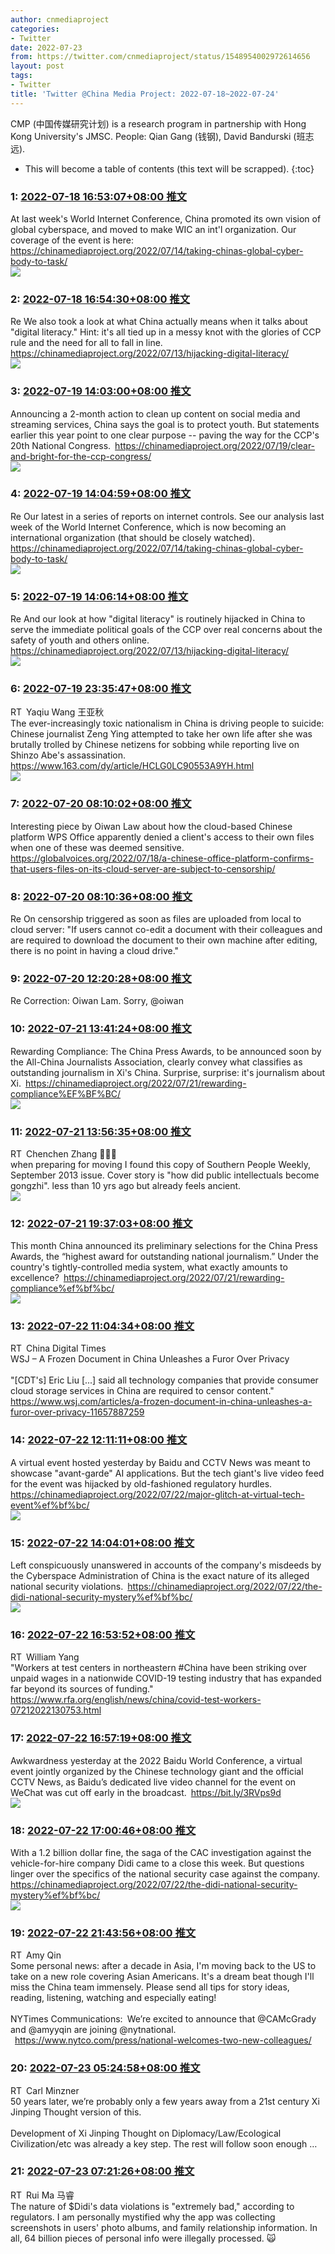 ```yaml
---
author: cnmediaproject
categories:
- Twitter
date: 2022-07-23
from: https://twitter.com/cnmediaproject/status/1548954002972614656
layout: post
tags:
- Twitter
title: 'Twitter @China Media Project: 2022-07-18~2022-07-24'
---
```


CMP (中国传媒研究计划) is a research program in partnership with Hong Kong University's JMSC. People: Qian Gang (钱钢), David Bandurski (班志远). 

* This will become a table of contents (this text will be scrapped).
{:toc}

### 1: [2022-07-18 16:53:07+08:00 推文](https://twitter.com/cnmediaproject/status/1548954002972614656)

At last week's World Internet Conference, China promoted its own vision of global cyberspace, and moved to make WIC an int'l organization. Our coverage of the event is here: <a href="https://chinamediaproject.org/2022/07/14/taking-chinas-global-cyber-body-to-task/" target="_blank" rel="noopener noreferrer">https://chinamediaproject.org/2022/07/14/taking-chinas-global-cyber-body-to-task/</a><br><img style="" src="https://pbs.twimg.com/media/FX79awmaMAA8Z7h?format=jpg&amp;name=orig" referrerpolicy="no-referrer">

### 2: [2022-07-18 16:54:30+08:00 推文](https://twitter.com/cnmediaproject/status/1548954351179558913)

Re We also took a look at what China actually means when it talks about "digital literacy." Hint: it's all tied up in a messy knot with the glories of CCP rule and the need for all to fall in line. <a href="https://chinamediaproject.org/2022/07/13/hijacking-digital-literacy/" target="_blank" rel="noopener noreferrer">https://chinamediaproject.org/2022/07/13/hijacking-digital-literacy/</a><br><img style="" src="https://pbs.twimg.com/media/FX79wfrakAAwSbk?format=jpg&amp;name=orig" referrerpolicy="no-referrer">

### 3: [2022-07-19 14:03:00+08:00 推文](https://twitter.com/cnmediaproject/status/1549273579677954048)

Announcing a 2-month action to clean up content on social media and streaming services, China says the goal is to protect youth. But statements earlier this year point to one clear purpose -- paving the way for the CCP's 20th National Congress. <a href="https://chinamediaproject.org/2022/07/19/clear-and-bright-for-the-ccp-congress/" target="_blank" rel="noopener noreferrer">https://chinamediaproject.org/2022/07/19/clear-and-bright-for-the-ccp-congress/</a><br><img style="" src="https://pbs.twimg.com/media/FYAfynHaUAAWdxA?format=jpg&amp;name=orig" referrerpolicy="no-referrer">

### 4: [2022-07-19 14:04:59+08:00 推文](https://twitter.com/cnmediaproject/status/1549274080079380484)

Re Our latest in a series of reports on internet controls. See our analysis last week of the World Internet Conference, which is now becoming an international organization (that should be closely watched). <a href="https://chinamediaproject.org/2022/07/14/taking-chinas-global-cyber-body-to-task/" target="_blank" rel="noopener noreferrer">https://chinamediaproject.org/2022/07/14/taking-chinas-global-cyber-body-to-task/</a><br><img style="" src="https://pbs.twimg.com/media/FYAgh_OakAEEnZQ?format=jpg&amp;name=orig" referrerpolicy="no-referrer">

### 5: [2022-07-19 14:06:14+08:00 推文](https://twitter.com/cnmediaproject/status/1549274392890589184)

Re And our look at how "digital literacy" is routinely hijacked in China to serve the immediate political goals of the CCP over real concerns about the safety of youth and others online. <a href="https://chinamediaproject.org/2022/07/13/hijacking-digital-literacy/" target="_blank" rel="noopener noreferrer">https://chinamediaproject.org/2022/07/13/hijacking-digital-literacy/</a><br><img style="" src="https://pbs.twimg.com/media/FYAg1bcakAAPHho?format=jpg&amp;name=orig" referrerpolicy="no-referrer">

### 6: [2022-07-19 23:35:47+08:00 推文](https://twitter.com/Yaqiu/status/1549417725625536513)

RT Yaqiu Wang 王亚秋<br>The ever-increasingly toxic nationalism in China is driving people to suicide: Chinese journalist Zeng Ying attempted to take her own life after she was brutally trolled by Chinese netizens for sobbing while reporting live on Shinzo Abe's assassination. <a href="https://www.163.com/dy/article/HCLG0LC90553A9YH.html" target="_blank" rel="noopener noreferrer">https://www.163.com/dy/article/HCLG0LC90553A9YH.html</a><br><img style="" src="https://pbs.twimg.com/media/FYCjG6eacAEYZCh?format=jpg&amp;name=orig" referrerpolicy="no-referrer">

### 7: [2022-07-20 08:10:02+08:00 推文](https://twitter.com/cnmediaproject/status/1549547142569635840)

Interesting piece by Oiwan Law about how the cloud-based Chinese platform WPS Office apparently denied a client's access to their own files when one of these was deemed sensitive. <a href="https://globalvoices.org/2022/07/18/a-chinese-office-platform-confirms-that-users-files-on-its-cloud-server-are-subject-to-censorship/" target="_blank" rel="noopener noreferrer">https://globalvoices.org/2022/07/18/a-chinese-office-platform-confirms-that-users-files-on-its-cloud-server-are-subject-to-censorship/</a>

### 8: [2022-07-20 08:10:36+08:00 推文](https://twitter.com/cnmediaproject/status/1549547285838970880)

Re On censorship triggered as soon as files are uploaded from local to cloud server: "If users cannot co-edit a document with their colleagues and are required to download the document to their own machine after editing, there is no point in having a cloud drive."

### 9: [2022-07-20 12:20:28+08:00 推文](https://twitter.com/cnmediaproject/status/1549610167611797504)

Re Correction: Oiwan Lam. Sorry, @oiwan

### 10: [2022-07-21 13:41:24+08:00 推文](https://twitter.com/cnmediaproject/status/1549992921226973184)

Rewarding Compliance: The China Press Awards, to be announced soon by the All-China Journalists Association, clearly convey what classifies as outstanding journalism in Xi's China. Surprise, surprise: it's journalism about Xi. <a href="https://chinamediaproject.org/2022/07/21/rewarding-compliance%EF%BF%BC/" target="_blank" rel="noopener noreferrer">https://chinamediaproject.org/2022/07/21/rewarding-compliance%EF%BF%BC/</a><br><img style="" src="https://pbs.twimg.com/media/FYKuTXEakAIMTBq?format=jpg&amp;name=orig" referrerpolicy="no-referrer">

### 11: [2022-07-21 13:56:35+08:00 推文](https://twitter.com/chenchenzh/status/1549996740484497408)

RT Chenchen Zhang 🤦🏻‍♀️<br>when preparing for moving I found this copy of Southern People Weekly, September 2013 issue. Cover story is "how did public intellectuals become gongzhi". less than 10 yrs ago but already feels ancient.<br><img style="" src="https://pbs.twimg.com/media/FYKx0cnXEAEDn54?format=jpg&amp;name=orig" referrerpolicy="no-referrer">

### 12: [2022-07-21 19:37:03+08:00 推文](https://twitter.com/cnmediaproject/status/1550082421563232256)

This month China announced its preliminary selections for the China Press Awards, the “highest award for outstanding national journalism.” Under the country's tightly-controlled media system, what exactly amounts to excellence? <a href="https://chinamediaproject.org/2022/07/21/rewarding-compliance%ef%bf%bc/" target="_blank" rel="noopener noreferrer">https://chinamediaproject.org/2022/07/21/rewarding-compliance%ef%bf%bc/</a><br><img style="" src="https://pbs.twimg.com/media/FYL_vd0acAEJJ6U?format=jpg&amp;name=orig" referrerpolicy="no-referrer">

### 13: [2022-07-22 11:04:34+08:00 推文](https://twitter.com/CDT/status/1550315841719218176)

RT China Digital Times<br>WSJ – A Frozen Document in China Unleashes a Furor Over Privacy<br><br>"[CDT's] Eric Liu [...] said all technology companies that provide consumer cloud storage services in China are required to censor content." <a href="https://www.wsj.com/articles/a-frozen-document-in-china-unleashes-a-furor-over-privacy-11657887259" target="_blank" rel="noopener noreferrer">https://www.wsj.com/articles/a-frozen-document-in-china-unleashes-a-furor-over-privacy-11657887259</a>

### 14: [2022-07-22 12:11:11+08:00 推文](https://twitter.com/cnmediaproject/status/1550332604909756416)

A virtual event hosted yesterday by Baidu and CCTV News was meant to showcase "avant-garde" AI applications. But the tech giant's live video feed for the event was hijacked by old-fashioned regulatory hurdles. <a href="https://chinamediaproject.org/2022/07/22/major-glitch-at-virtual-tech-event%ef%bf%bc/" target="_blank" rel="noopener noreferrer">https://chinamediaproject.org/2022/07/22/major-glitch-at-virtual-tech-event%ef%bf%bc/</a><br><img style="" src="https://pbs.twimg.com/media/FYPjN5WacAEKz16?format=jpg&amp;name=orig" referrerpolicy="no-referrer">

### 15: [2022-07-22 14:04:01+08:00 推文](https://twitter.com/cnmediaproject/status/1550360999416705025)

Left conspicuously unanswered in accounts of the company's misdeeds by the Cyberspace Administration of China is the exact nature of its alleged national security violations. <a href="https://chinamediaproject.org/2022/07/22/the-didi-national-security-mystery%ef%bf%bc/" target="_blank" rel="noopener noreferrer">https://chinamediaproject.org/2022/07/22/the-didi-national-security-mystery%ef%bf%bc/</a><br><img style="" src="https://pbs.twimg.com/media/FYP9FUyaQAMZ8fC?format=jpg&amp;name=orig" referrerpolicy="no-referrer">

### 16: [2022-07-22 16:53:52+08:00 推文](https://twitter.com/WilliamYang120/status/1550403743333888001)

RT William Yang<br>"Workers at test centers in northeastern #China have been striking over unpaid wages in a nationwide COVID-19 testing industry that has expanded far beyond its sources of funding." <a href="https://www.rfa.org/english/news/china/covid-test-workers-07212022130753.html" target="_blank" rel="noopener noreferrer">https://www.rfa.org/english/news/china/covid-test-workers-07212022130753.html</a>

### 17: [2022-07-22 16:57:19+08:00 推文](https://twitter.com/cnmediaproject/status/1550404612746014720)

Awkwardness yesterday at the 2022 Baidu World Conference, a virtual event jointly organized by the Chinese technology giant and the official CCTV News, as Baidu’s dedicated live video channel for the event on WeChat was cut off early in the broadcast. <a href="https://bit.ly/3RVps9d" target="_blank" rel="noopener noreferrer">https://bit.ly/3RVps9d</a><br><img style="" src="https://pbs.twimg.com/media/FYQkwa8aAAAg75I?format=jpg&amp;name=orig" referrerpolicy="no-referrer">

### 18: [2022-07-22 17:00:46+08:00 推文](https://twitter.com/cnmediaproject/status/1550405482229436416)

With a 1.2 billion dollar fine, the saga of the CAC investigation against the vehicle-for-hire company Didi came to a close this week. But questions linger over the specifics of the national security case against the company. <a href="https://chinamediaproject.org/2022/07/22/the-didi-national-security-mystery%ef%bf%bc/" target="_blank" rel="noopener noreferrer">https://chinamediaproject.org/2022/07/22/the-didi-national-security-mystery%ef%bf%bc/</a><br><img style="" src="https://pbs.twimg.com/media/FYQlfNXaQAAKKk9?format=jpg&amp;name=orig" referrerpolicy="no-referrer">

### 19: [2022-07-22 21:43:56+08:00 推文](https://twitter.com/amyyqin/status/1550476744007634945)

RT Amy Qin<br>Some personal news: after a decade in Asia, I'm moving back to the US to take on a new role covering Asian Americans. It's a dream beat though I'll miss the China team immensely. Please send all tips for story ideas, reading, listening, watching and especially eating!<br><br>NYTimes Communications: We’re excited to announce that @CAMcGrady and @amyyqin are joining @nytnational.<br> <a href="https://www.nytco.com/press/national-welcomes-two-new-colleagues/" target="_blank" rel="noopener noreferrer">https://www.nytco.com/press/national-welcomes-two-new-colleagues/</a>

### 20: [2022-07-23 05:24:58+08:00 推文](https://twitter.com/CarlMinzner/status/1550592767184748544)

RT Carl Minzner<br>50 years later, we’re probably only a few years away from a 21st century Xi Jinping Thought version of this.<br><br>Development of Xi Jinping Thought on Diplomacy/Law/Ecological Civilization/etc was already a key step. The rest will follow soon enough …

### 21: [2022-07-23 07:21:26+08:00 推文](https://twitter.com/ruima/status/1550622075408113664)

RT Rui Ma 马睿<br>The nature of $Didi's data violations is "extremely bad," according to regulators. I am personally mystified why the app was collecting screenshots in users' photo albums, and family relationship information. In all, 64 billion pieces of personal info were illegally processed. 🙀

